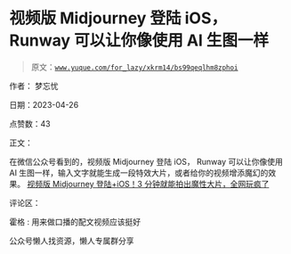 # 视频版 Midjourney 登陆 iOS， Runway 可以让你像使用 AI 生图一样

> 原文：[`www.yuque.com/for_lazy/xkrm14/bs99qeqlhm8zphoi`](https://www.yuque.com/for_lazy/xkrm14/bs99qeqlhm8zphoi)



作者： 梦忘忧



日期：2023-04-26



点赞数：43



正文：



在微信公众号看到的，视频版 Midjourney 登陆 iOS， Runway 可以让你像使用 AI 生图一样，输入文字就能生成一段特效大片，或者给你的视频增添魔幻的效果。 [视频版 Midjourney 登陆+iOS！3 分钟就能拍出魔性大片，全网玩疯了](https://mp.weixin.qq.com/s/nqBVAMLLTC0sRqFuYx9-dg)



评论区：



霍格 : 用来做口播的配文视频应该挺好



公众号懒人找资源，懒人专属群分享

